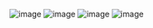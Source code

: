 ![image](https://user-images.githubusercontent.com/73699852/206870334-018c4e95-c912-4470-a200-97153d26e71f.png)
![image](https://user-images.githubusercontent.com/73699852/206870371-3672640f-b670-4530-b89f-10f43242604e.png)
![image](https://user-images.githubusercontent.com/73699852/206870382-6211874e-0945-45e3-bcd6-37daefad1b6a.png)
![image](https://user-images.githubusercontent.com/73699852/206870388-01f0a763-c64c-4fee-9cfd-39bc4a058dee.png)
